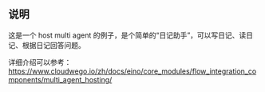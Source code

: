 ## 说明

这是一个 host multi agent 的例子，是个简单的“日记助手”，可以写日记、读日记、根据日记回答问题。

详细介绍可以参考： https://www.cloudwego.io/zh/docs/eino/core_modules/flow_integration_components/multi_agent_hosting/
